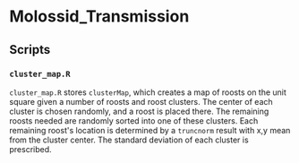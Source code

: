 # Molossid_Transmission

## Scripts

### `cluster_map.R`

`cluster_map.R` stores `clusterMap`, which creates a map of roosts on the unit square given a number of roosts and roost clusters. The center of each cluster is chosen randomly, and a roost is placed there. The remaining roosts needed are randomly sorted into one of these clusters. Each remaining roost's location is determined by a `truncnorm` result with x,y mean from the cluster center. The standard deviation of each cluster is prescribed.
